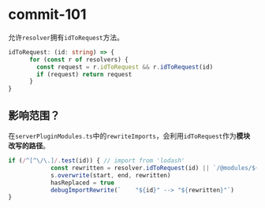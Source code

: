 # commit-101

允许`resolver`拥有`idToRequest`方法。

```typescript
idToRequest: (id: string) => {
      for (const r of resolvers) {
        const request = r.idToRequest && r.idToRequest(id)
        if (request) return request
      }
}
```

## 影响范围？

在`serverPluginModules.ts`中的`rewriteImports`，会利用`idToRequest`作为**模块改写的路径**。

```typescript
if (/^[^\/\.]/.test(id)) { // import from 'lodash'
            const rewritten = resolver.idToRequest(id) || `/@modules/${id}`
            s.overwrite(start, end, rewritten)
            hasReplaced = true
            debugImportRewrite(`    "${id}" --> "${rewritten}"`)
}
```



